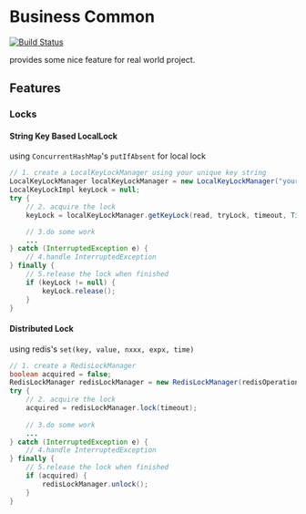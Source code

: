 # Business Common
[![Build Status](https://travis-ci.org/lurkerping/business-common.svg?branch=master)](https://travis-ci.org/lurkerping/business-common)

provides some nice feature for real world project.

## Features
### Locks
#### String Key Based LocalLock
using `ConcurrentHashMap`'s `putIfAbsent` for local lock
```java
// 1. create a LocalKeyLockManager using your unique key string
LocalKeyLockManager localKeyLockManager = new LocalKeyLockManager("your key string");
LocalKeyLockImpl keyLock = null;
try {
    // 2. acquire the lock
    keyLock = localKeyLockManager.getKeyLock(read, tryLock, timeout, TimeUnit.MILLISECONDS);

    // 3.do some work
    ...
} catch (InterruptedException e) {
    // 4.handle InterruptedException
} finally {
    // 5.release the lock when finished
    if (keyLock != null) {
        keyLock.release();
    }
}
```

#### Distributed Lock
using redis's `set(key, value, nxxx, expx, time)`
```java
// 1. create a RedisLockManager
boolean acquired = false;
RedisLockManager redisLockManager = new RedisLockManager(redisOperations, "your key string", 2000);
try {
    // 2. acquire the lock
    acquired = redisLockManager.lock(timeout);
    
    // 3.do some work
    ...
} catch (InterruptedException e) {
    // 4.handle InterruptedException
} finally {
    // 5.release the lock when finished
    if (acquired) {
        redisLockManager.unlock();
    }
}
```
